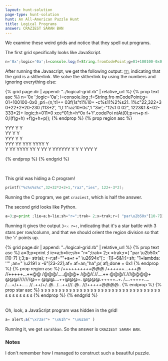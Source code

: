 ```yaml
---
layout: hunt-solution
page-type: hunt-solution
hunt: An All-American Puzzle Hunt
title: Logical Programs
answer: CRAZIEST SARAH BAN
---
```

We examine these weird grids and notice that they spell out programs.

The first grid specifically looks like JavaScript.
```js
n='0x';logic='0a';l=console.log;f=String.fromCodePoint;g=01+100100-0x0;pri=(n,'t1++03f(1s"t1%10+-c%s11%2%s21.1%c"22,322+3 0+22*2+20-230/113+2', '1,t1"raz10*0s",1 "3ie',-"12s10 02", 1223&1 &~02-333*2)+logic;h=011*0xce*01;h=h*0xf+'f'.codePointAt(0);p=n+pri-0;l(f(g+h)+f(g+h+p));
```
After running the Javascript, we get the following output: `🐍🔗`, indicating that the grid is a slitherlink.
We solve the slitherlink by using the numbers and ignoring everything else:

<div class="logical-grid">
{% grid page.dir | append: "../logical-grid.rb" | relative_url %}
{% prop text asc %}
        n='0x
';logic='0a';
l=console.log
;f=String.fro
mCodePoint;g=
01+100100-0x0
;pri=(n,'t1++
03f(1s"t1%10+
-c%s11%2%s21.
1%c"22,322+3 
0+22*2+20-230
/113+2', '1,t
1"raz10*0s",1
 "3ie',-"12s1
0 02", 1223&1
 &~02-333*2)+
logic;h=011*0
xce*01;h=h*0x
f+'f'.codePoi
ntAt(0);p=n+p
ri-0;l(f(g+h)
+f(g+h+p));  
{% endprop %}
{% prop region asc %}
             
             
             
             
             
             
 YYY  Y  Y   
  YY  Y  Y   
 YYY  Y  Y   
 YYY  YY YYY 
   YYYY   Y  
    Y     YY 
 YYYY     YY 
 Y YY      Y 
    YYYYYY Y 
     Y Y YYY 
     Y       
             
             
             
             
             
{% endprop %}
{% endgrid %}
</div>
<br>

This grid was hiding a C program!
```c
printf("%c%s%s%c",32+32*2+2+1,"raz","ies", 122+-3*2);
```
Running the C program, we get `craziest`, which is half the answer.

The second grid looks like Python.
```py
a=3;p=print ;lie=a;b=lie;sh="r=";trak= 2;x=trak;r=( "par\u2b50x"[10-7]);3;a= str(a);r=r;af=""+a+r +" \u2694x"[::-1][~6&1:]+sh;"1+lambda: ''";an=" \u2191 x-6"[23-22];af=af+an;"ha";p( af);done = 0x1
```
Running it gives the output `3⭐⚔ r=↑`, indicating that it's a star battle with 3 stars per row/column, and that we should orient the region division so that the 'r' points up.

<div class="logical-grid">
{% grid page.dir | append: "../logical-grid.rb" | relative_url %}
{% prop text asc %}
a=3;p=print ;l
ie=a;b=lie;sh=
"r=";trak= 2;x
=trak;r=( "par
\u2b50x"[10-7]
);3;a= str(a);
r=r;af=""+a+r 
+" \u2694x"[::
-1][~6&1:]+sh;
"1+lambda: ''"
;an=" \u2191 x
-6"[23-22];af=
af+an;"ha";p( 
af);done = 0x1
{% endprop %}
{% prop region asc %}
/++++++++++@@@
/++++++...+++@
//+++++...++@@
/@@@/.....@@@+
/@@//.//....++
@@@//.///@@@@+
@@@////////@++
@@@....++@@@+.
@@@@.+++++..+.
/....+++++....
/....+/++.....
//..++/+/..@..
/...++///..@..
///+++++@@@@..
{% endprop %}
{% prop star asc %}
s    s     s  
   s   s s    
 s   s      s 
   s    s s   
s     s     s 
  s s    s    
       s   s s
 s s     s    
     s s    s 
s s       s   
    s s      s
 s      s  s  
    s s      s
  s     s s   
{% endprop %}
{% endgrid %}
</div>
<br>

Oh, look, a JavaScript program was hidden in the grid!
```js
a= alert;a("\x73ar"+ "\x61h"+ "\x62an" )
```
Running it, we get `sarahban`. So the answer is `CRAZIEST SARAH BAN`.

### Notes

I don't remember how I managed to construct such a beautiful puzzle.